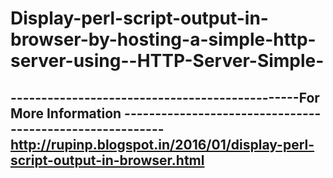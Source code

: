 # Display-perl-script-output-in-browser-by-hosting-a-simple-http-server-using--HTTP-Server-Simple-

-----------------------------------------------For More Information ---------------------------------------------------------
           http://rupinp.blogspot.in/2016/01/display-perl-script-output-in-browser.html
-----------------------------------------------------------------------------------------------------------------------------

